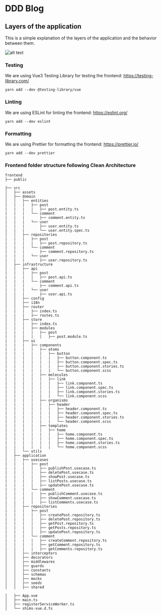 # DDD Blog

## Layers of the application

This is a simple explanation of the layers of the application and the behavior between them.

![alt text](./docs/ddd-layers.png 'DDD Layers')

### Testing

We are using Vue3 Testing Library for testing the frontend:
https://testing-library.com/

`yarn add --dev @testing-library/vue`

### Linting

We are using ESLint for linting the frontend:
https://eslint.org/

`yarn add --dev eslint`

### Formatting

We are using Prettier for formatting the frontend:
https://prettier.io/

`yarn add --dev prettier`

### Frontend folder structure following Clean Architecture

```
frontend
├── public

├── src
│   ├── assets
│   ├── domain
│   │   ├── entities
|   |   |   ├── post
|   |   |   |   ├── post.entity.ts
|   |   |   └── comment
|   |   |       ├── comment.entity.ts
|   |   |   └── user
|   |   |       ├── user.entity.ts
|   |   |       └── user.entity.spec.ts
│   │   ├── repositories
|   |   |   ├── post
|   |   |   |   ├── post.repository.ts
|   |   |   └── comment
|   |   |       ├── comment.repository.ts
|   |   |   └── user
|   |   |       ├── user.repository.ts
│   ├── infrastructure
│   │   ├── api
|   |   |   ├── post
|   |   |   |   ├── post.api.ts
|   |   |   └── comment
|   |   |       ├── comment.api.ts
|   |   |   └── user
|   |   |       ├── user.api.ts
│   │   ├── config
│   │   ├── i18n
│   │   ├── router
|   |   |   ├── index.ts
|   |   |   ├── routes.ts
│   │   ├── store
|   |   |   ├── index.ts
|   |   |   ├── modules
|   |   |   |   ├── post
|   |   |   |   |   ├── post.module.ts
|   |   ├── ui
|   |   |   ├── components
|   |   |   |   ├── atoms
|   |   |   |   |   ├── button
|   |   |   |   |   |   ├── button.component.ts
|   |   |   |   |   |   ├── button.component.spec.ts
|   |   |   |   |   |   ├── button.component.stories.ts
|   |   |   |   |   |   └── button.component.scss
|   |   |   |   ├── molecules
|   |   |   |   |   ├── link
|   |   |   |   |   |   ├── link.component.ts
|   |   |   |   |   |   ├── link.component.spec.ts
|   |   |   |   |   |   ├── link.component.stories.ts
|   |   |   |   |   |   └── link.component.scss
|   |   |   |   ├── organisms
|   |   |   |   |   ├── header
|   |   |   |   |   |   ├── header.component.ts
|   |   |   |   |   |   ├── header.component.spec.ts
|   |   |   |   |   |   ├── header.component.stories.ts
|   |   |   |   |   |   └── header.component.scss
|   |   |   |   ├── templates
|   |   |   |   |   ├── home
|   |   |   |   |   |   ├── home.component.ts
|   |   |   |   |   |   ├── home.component.spec.ts
|   |   |   |   |   |   ├── home.component.stories.ts
|   |   |   |   |   |   └── home.component.scss
│   │   └── utils
│   ├── application
│   │   ├── usecases
|   |   |   ├── post
|   |   |   |   ├── publishPost.usecase.ts
|   |   |   |   ├── deletePost.usecase.ts
|   |   |   |   ├── showPost.usecase.ts
|   |   |   |   ├── listPosts.usecase.ts
|   |   |   |   ├── updatePost.usecase.ts
|   |   |   └── comment
|   |   |   |   ├── publishComment.usecase.ts
|   |   |   |   ├── showComment.usecase.ts
|   |   |   |   ├── listComments.usecase.ts
│   │   ├── repositories
|   |   |   ├── post
|   |   |   |   ├── createPost.repository.ts
|   |   |   |   ├── deletePost.repository.ts
|   |   |   |   ├── getPost.repository.ts
|   |   |   |   ├── getPosts.repository.ts
|   |   |   |   ├── updatePost.repository.ts
|   |   |   └── comment
|   |   |   |   ├── createComment.repository.ts
|   |   |   |   ├── getComment.repository.ts
|   |   |   |   ├── getComments.repository.ts
│   │   ├── interceptors
│   │   ├── decorators
│   │   ├── middlewares
│   │   ├── guards
│   │   ├── constants
│   │   ├── schemas
│   │   ├── mocks
│   │   ├── seeds
│   │   ├── shared

│   ├── App.vue
│   ├── main.ts
│   ├── registerServiceWorker.ts
│   └── shims-vue.d.ts

```
